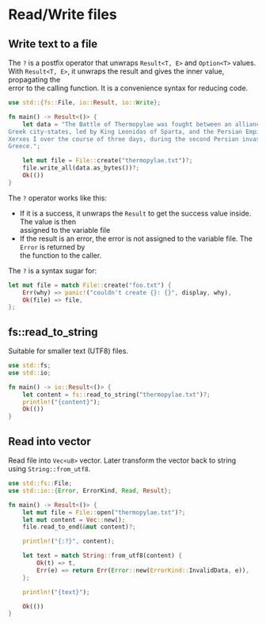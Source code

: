 # Read/Write files 


## Write text to a file 

The `?` is a postfix operator that unwraps `Result<T, E>` and `Option<T>` values.  
With `Result<T, E>`, it unwraps the result and gives the inner value, propagating the  
error to the calling function. It is a convenience syntax for reducing code.  

```rust
use std::{fs::File, io::Result, io::Write};

fn main() -> Result<()> {
    let data = "The Battle of Thermopylae was fought between an alliance of
Greek city-states, led by King Leonidas of Sparta, and the Persian Empire of
Xerxes I over the course of three days, during the second Persian invasion of
Greece.";

    let mut file = File::create("thermopylae.txt")?;
    file.write_all(data.as_bytes())?;
    Ok(())
}
```

The `?` operator works like this: 

- If it is a success, it unwraps the `Result` to get the success value inside. The value is then  
  assigned to the variable file  
- If the result is an error, the error is not assigned to the variable file. The `Error` is returned by  
  the function to the caller.

The `?` is a syntax sugar for: 

```rust
let mut file = match File::create("foo.txt") {
    Err(why) => panic!("couldn't create {}: {}", display, why),
    Ok(file) => file,
};
```

## fs::read_to_string

Suitable for smaller text (UTF8) files.  

```rust
use std::fs;
use std::io;

fn main() -> io::Result<()> {
    let content = fs::read_to_string("thermopylae.txt")?;
    println!("{content}");
    Ok(())
}
```

## Read into vector

Read file into `Vec<u8>` vector. Later transform the vector back to string  
using `String::from_utf8`.   

```rust
use std::fs::File;
use std::io::{Error, ErrorKind, Read, Result};

fn main() -> Result<()> {
    let mut file = File::open("thermopylae.txt")?;
    let mut content = Vec::new();
    file.read_to_end(&mut content)?;

    println!("{:?}", content);

    let text = match String::from_utf8(content) {
        Ok(t) => t,
        Err(e) => return Err(Error::new(ErrorKind::InvalidData, e)),
    };

    println!("{text}");

    Ok(())
}
```


